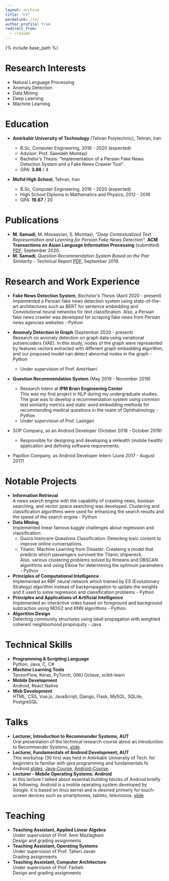 ```yaml
---
layout: archive
title: "CV"
permalink: /cv/
author_profile: true
redirect_from:
  - /resume
---
```


{% include base_path %}

Research Interests
======
* Natural Language Processing
* Anomaly Detection
* Data Mining
* Deep Learning
* Machine Learning

Education
======
* **Amirkabir University of Technology** (Tehran Polytechnic), Tehran, Iran
  * B.Sc, Computer Engineering, 2016 - 2020 (expected)
  * Advisor: Prof. Saeedeh Momtazi
  * Bachelor’s Thesis: ”Implementation of a Persian Fake News Detection System and a Fake News Crawler Tool”.
  * GPA: **3.86** / 4
  
* **Mofid High School**, Tehran, Iran
  * B.Sc, Computer Engineering, 2016 - 2020 (expected)
  * High School Diploma in Mathematics and Physics, 2012 - 2016
  * GPA: **19.67** / 20

Publications
======
 * **M. Samadi**, M. Mousavian, S. Momtazi, *”Deep Contextualized Text Representation and Learning for Persian Fake News Detection”*, **ACM Transactions on Asian Language Information Processing** (submitted) [PDF](), September 2020.
 * **M. Samadi**, *Question Recommendation System Based on the Pair Similarity* - Technical Report [PDF](https://drive.google.com/file/d/1CZT2KJm1mhqPPNRv_CKdF9WBTAT9ErZY/view?usp=sharing), September 2019.

Research and Work Experience
======
* **Fake News Detection System**, *Bachelor’s Thesis* (April 2020 - present) <br/>
  Implemented a Persian fake news detection system using state-of-the-art architectures such as BERT for sentence embedding and Convolutional neural
networks for text classification. Also, a Persian fake news crawler was developed for scraping fake news from Persian news agencies websites - Python

* **Anomaly Detection in Graph** (September 2020 - present) <br/>
  Research on anomaly detection on graph data using variational autoencoders
  (VAE). In this study, nodes of the graph were represented by features vectors
  extracted with different graph embedding algorithm, and our proposed model
  can detect abnormal nodes in the graph - Python <br/>
  * Under supervision of Prof. AmirHaeri
  
* **Question Recommendation System** (May 2019 - November 2019) <br/>
  * Research Intern at **IPM Brain Engineering Center** <br/>
  This was my first project in NLP during my undergraduate studies. The goal
  was to develop a recommendation system using common text similarity metrics
  and static word embedding methods for recommending medical questions in the
  realm of Ophthalmology - Python <br/>
  * Under supervision of Prof. Lashgari
  
* SOP Company, as an Android Developer (October 2018 - October 2019) <br/>
  * Responsible for designing and developing a mHealth (mobile health) application
    and defining software requirements.
  
* Papillon Company, as Android Developer Intern (June 2017 - August 2017)

Notable Projects
======

* **Information Retrieval** <br/>
  A news search engine with the capability of crawling news, boolean searching,
  and vector space searching was developed. Clustering and classification algorithms were used for enhancing the search results and the speed of the search
  engine - Python
* **Data Mining** <br/>
  Implemented linear famous kaggle challenges about regression and classification: <br/>
  * Quora Insincere Questions Classification: Detecting toxic content to improve online conversations. <br/>
  * Titanic: Machine Learning from Disaster: Createing a model that predicts which passengers survived the Titanic shipwreck. <br/>
  Also, various clustering problems solved by Kmeans and DBSCAN algorithms and using Elbow for determining the optimum parameters - Python
* **Principles of Computational Intelligence** <br/>
  Implemented an RBF neural network which trained by ES (Evolutionary Strategy) algorithm instead of backpropagation to update the weights and it used to
  solve regression and classification problems - Python
* **Principles and Applications of Artificial Intelligence** <br/>
  Implemented an interactive video based on foreground and background subtraction using MOG2 and KNN algorithms - Python
* **Algorithm Design** <br/>
  Detecting community structures using label propagation with weighted coherent
  neighborhood propinquity - Java

Technical Skills
======
* **Programming & Scripting Language** <br/>
  Python, Java, C, C#
* **Machine Learning Tools** <br/>
  TensorFlow, Keras, PyTorch, GNU Octave, scikit-learn
* **Mobile Development** <br/>
  Android, React Native
* **Web Development** <br/>
  HTML, CSS, Vue.js, JavaScript, Django, Flask, MySQL, SQLite, PostgreSQL
  
Talks
======
 * **Lecturer, Introduction to Recommender Systems, AUT** <br/>
    Oral presentation of the technical research course about an introduction to Recommender Systems, [slide](https://www.dropbox.com/s/um9uqesx8hb2n11/RecommenderSystem_slide.pdf?dl=0).
  * **Lecturer, Fundamentals of Android Development, AUT** <br/>
    This workshop (30 hrs) was held in Amirkabir University of Tech. for beginners to familiar with java programming and fundamentals fo Android.[slides](https://www.dropbox.com/sh/va8ynst3v8knauw/AAC-57r9MxdGJdS6vU-jCJA1a?dl=0), [Java-Course](https://github.com/MhmDSmdi/Basic-Java-Course), [Android-Course](https://github.com/MhmDSmdi/Basic-Android-Course).
  * **Lecturer - Mobile Operating Systems: Android** <br/>
    In this lecture I talked about essentail building blocks of Android briefly as following.
    Android is a mobile operating system developed by Google. it is based on linux kernel and is desined primerly for touch-screen devices such as smartphones, tablets, televisions. [slide](https://www.dropbox.com/s/9jj225ey2uomve6/OS-Lab.ppsx?dl=0)
  
Teaching
======
  * **Teaching Assistant, Applied Linear Algebra** <br/>
    Under supervision of Prof. Amir Mazlaghani <br/>
    Design and grading assignments
  * **Teaching Assistant, Operating Systems** <br/>
    Under supervision of Prof. Taheri Javan <br/>
    Grading assignments
  * **Teaching Assistant, Computer Architecture** <br/>
    Under supervision of Prof. Farbeh <br/>
    Design and grading assignments
